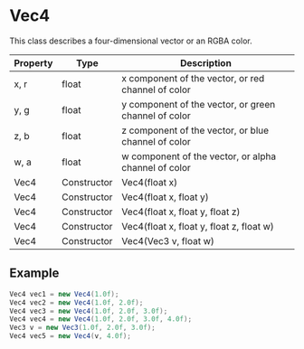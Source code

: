# Vec4

This class describes a four-dimensional vector or an RGBA color.

| Property | Type | Description |
| --- | --- | --- |
| x, r | float | x component of the vector, or red channel of color |
| y, g | float | y component of the vector, or green channel of color |
| z, b | float | z component of the vector, or blue channel of color |
| w, a | float | w component of the vector, or alpha channel of color |
| Vec4 | Constructor | Vec4(float x) |
| Vec4 | Constructor | Vec4(float x, float y) |
| Vec4 | Constructor | Vec4(float x, float y, float z) |
| Vec4 | Constructor | Vec4(float x, float y, float z, float w) |
| Vec4 | Constructor | Vec4(Vec3 v, float w) |

## Example

```csharp
Vec4 vec1 = new Vec4(1.0f);
Vec4 vec2 = new Vec4(1.0f, 2.0f);
Vec4 vec3 = new Vec4(1.0f, 2.0f, 3.0f);
Vec4 vec4 = new Vec4(1.0f, 2.0f, 3.0f, 4.0f);
Vec3 v = new Vec3(1.0f, 2.0f, 3.0f);
Vec4 vec5 = new Vec4(v, 4.0f);
```